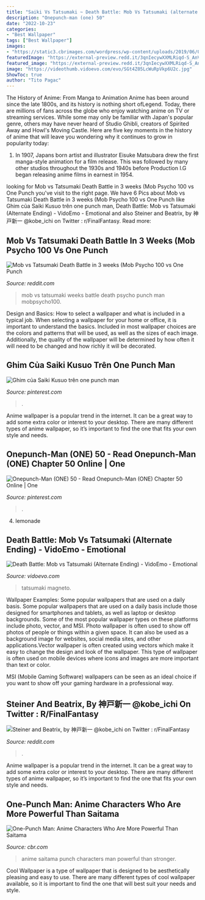 ```yaml
---
title: "Saiki Vs Tatsumaki ~ Death Battle: Mob Vs Tatsumaki (alternate Ending)"
description: "Onepunch-man (one) 50"
date: "2022-10-23"
categories:
- "Best Wallpaper"
tags: ["Best Wallpaper"]
images:
- "https://static3.cbrimages.com/wordpress/wp-content/uploads/2019/06/One-punch-man-anime-characters-stronger-than-saitama.jpg"
featuredImage: "https://external-preview.redd.it/3qnIecywXXMLRiqd-S_AnVmh1Rwxfp4wtzJk6i-tIcc.png?width=640&amp;crop=smart&amp;auto=webp&amp;s=553addad715c29ed4813df9ed2fb8583d1f8df90"
featured_image: "https://external-preview.redd.it/3qnIecywXXMLRiqd-S_AnVmh1Rwxfp4wtzJk6i-tIcc.png?width=640&amp;crop=smart&amp;auto=webp&amp;s=553addad715c29ed4813df9ed2fb8583d1f8df90"
image: "https://videothumb.vidoevo.com/evo/SGt4Z05LcWuRpVkp6U2c.jpg"
ShowToc: true
author: "Tito Pagac"
---
```



The History of Anime: From Manga to Animation
Anime has been around since the late 1800s, and its history is nothing short ofLegend. Today, there are millions of fans across the globe who enjoy watching anime on TV or streaming services. While some may only be familiar with Japan's popular genre, others may have never heard of Studio Ghibli, creators of Spirited Away and Howl's Moving Castle. Here are five key moments in the history of anime that will leave you wondering why it continues to grow in popularity today:
1) In 1907, Japans born artist and illustrator Eisuke Matsubara drew the first manga-style animation for a film release. This was followed by many other studios throughout the 1930s and 1940s before Production I.G began releasing anime films in earnest in 1954.

	

		
looking for Mob vs Tatsumaki Death Battle in 3 weeks (Mob Psycho 100 vs One Punch you've visit to the right page. We have 6 Pics about Mob vs Tatsumaki Death Battle in 3 weeks (Mob Psycho 100 vs One Punch like Ghim của Saiki Kusuo trên one punch man, Death Battle: Mob vs Tatsumaki (Alternate Ending) - VidoEmo - Emotional and also Steiner and Beatrix, by 神戸新一 @kobe_ichi on Twitter : r/FinalFantasy. Read more:
		
    
## Mob Vs Tatsumaki Death Battle In 3 Weeks (Mob Psycho 100 Vs One Punch

<img loading=lazy src="https://preview.redd.it/0p8g3v5t0ys31.png?width=960&amp;crop=smart&amp;auto=webp&amp;s=c9bf4409a6aeffee06d9583477b6574b7a2b28e7" onerror="this.onerror=null;this.src='https://tse4.mm.bing.net/th?id=OIP.8GnMHmvQkByQ_0-9iVLozwHaEK&amp;pid=15.1';" alt="Mob vs Tatsumaki Death Battle in 3 weeks (Mob Psycho 100 vs One Punch">

_Source: reddit.com_

>mob vs tatsumaki weeks battle death psycho punch man mobpsycho100. 

	

Design and Basics: How to select a wallpaper and what is included in a typical job.
When selecting a wallpaper for your home or office, it is important to understand the basics. Included in most wallpaper choices are the colors and patterns that will be used, as well as the sizes of each image. Additionally, the quality of the wallpaper will be determined by how often it will need to be changed and how richly it will be decorated.

    
## Ghim Của Saiki Kusuo Trên One Punch Man

<img loading=lazy src="https://i.pinimg.com/originals/2b/9c/44/2b9c44778bfeabd8e7fa13e40dbb3a0b.jpg" onerror="this.onerror=null;this.src='https://tse4.mm.bing.net/th?id=OIP.Z8KOig-HL2qLuVj13yfnZwHaKp&amp;pid=15.1';" alt="Ghim của Saiki Kusuo trên one punch man">

_Source: pinterest.com_

>. 

	

Anime wallpaper is a popular trend in the internet. It can be a great way to add some extra color or interest to your desktop. There are many different types of anime wallpaper, so it’s important to find the one that fits your own style and needs.

    
## Onepunch-Man (ONE) 50 - Read Onepunch-Man (ONE) Chapter 50 Online | One

<img loading=lazy src="https://i.pinimg.com/236x/e6/ff/5f/e6ff5f9d9378cf1dce78bdccbdbc5601--genos-funny-saitama-x-genos-yaoi.jpg?nii=t" onerror="this.onerror=null;this.src='https://tse3.mm.bing.net/th?id=OIP.anxnLI5z5Or9UtjxKQMNggAAAA&amp;pid=15.1';" alt="Onepunch-Man (ONE) 50 - Read Onepunch-Man (ONE) Chapter 50 Online | One">

_Source: pinterest.com_

>. 

	

4. lemonade 

    
## Death Battle: Mob Vs Tatsumaki (Alternate Ending) - VidoEmo - Emotional

<img loading=lazy src="https://videothumb.vidoevo.com/evo/SGt4Z05LcWuRpVkp6U2c.jpg" onerror="this.onerror=null;this.src='https://tse2.mm.bing.net/th?id=OIP.sjJPcJt8RgylDs5aH_YUaAHaFj&amp;pid=15.1';" alt="Death Battle: Mob vs Tatsumaki (Alternate Ending) - VidoEmo - Emotional">

_Source: vidoevo.com_

>tatsumaki magneto. 

	

Wallpaper Examples: Some popular wallpapers that are used on a daily basis.
Some popular wallpapers that are used on a daily basis include those designed for smartphones and tablets, as well as laptop or desktop backgrounds. Some of the most popular wallpaper types on these platforms include photo, vector, and MSI. 
Photo wallpaper is often used to show off photos of people or things within a given space. It can also be used as a background image for websites, social media sites, and other applications.Vector wallpaper is often created using vectors which make it easy to change the design and look of the wallpaper. This type of wallpaper is often used on mobile devices where icons and images are more important than text or color. 

MSI (Mobile Gaming Software) wallpapers can be seen as an ideal choice if you want to show off your gaming hardware in a professional way.

    
## Steiner And Beatrix, By 神戸新一 @kobe_ichi On Twitter : R/FinalFantasy

<img loading=lazy src="https://external-preview.redd.it/3qnIecywXXMLRiqd-S_AnVmh1Rwxfp4wtzJk6i-tIcc.png?width=640&amp;crop=smart&amp;auto=webp&amp;s=553addad715c29ed4813df9ed2fb8583d1f8df90" onerror="this.onerror=null;this.src='https://tse2.mm.bing.net/th?id=OIP.YCFIFttDB1cqYPTOxNkrUgHaDZ&amp;pid=15.1';" alt="Steiner and Beatrix, by 神戸新一 @kobe_ichi on Twitter : r/FinalFantasy">

_Source: reddit.com_

>. 

	

Anime wallpaper is a popular trend in the internet. It can be a great way to add some extra color or interest to your desktop. There are many different types of anime wallpaper, so it’s important to find the one that fits your own style and needs.

    
## One-Punch Man: Anime Characters Who Are More Powerful Than Saitama

<img loading=lazy src="https://static3.cbrimages.com/wordpress/wp-content/uploads/2019/06/One-punch-man-anime-characters-stronger-than-saitama.jpg" onerror="this.onerror=null;this.src='https://tse1.mm.bing.net/th?id=OIP.c9Jg0cRRTl3Qk5X2CXhoHQHaD5&amp;pid=15.1';" alt="One-Punch Man: Anime Characters Who Are More Powerful Than Saitama">

_Source: cbr.com_

>anime saitama punch characters man powerful than stronger. 

	

Cool Wallpaper is a type of wallpaper that is designed to be aesthetically pleasing and easy to use. There are many different types of cool wallpaper available, so it is important to find the one that will best suit your needs and style.

